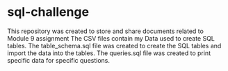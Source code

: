 # sql-challenge
This repository was created to store and share documents related to Module 9 assignment
The CSV files contain my Data used to create SQL tables.
The table_schema.sql file was created to create the SQL tables and import the data into the tables.
The queries.sql file was created to print specific data for specific questions. 
